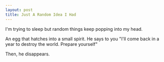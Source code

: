 ```yaml
---
layout: post
title: Just A Random Idea I Had 
---
```

I'm trying to sleep but random things keep popping into my head.

An egg that hatches into a small spirit. He says to you "I'll come back in a year to destroy the world. Prepare yourself"

Then, he disappears.
